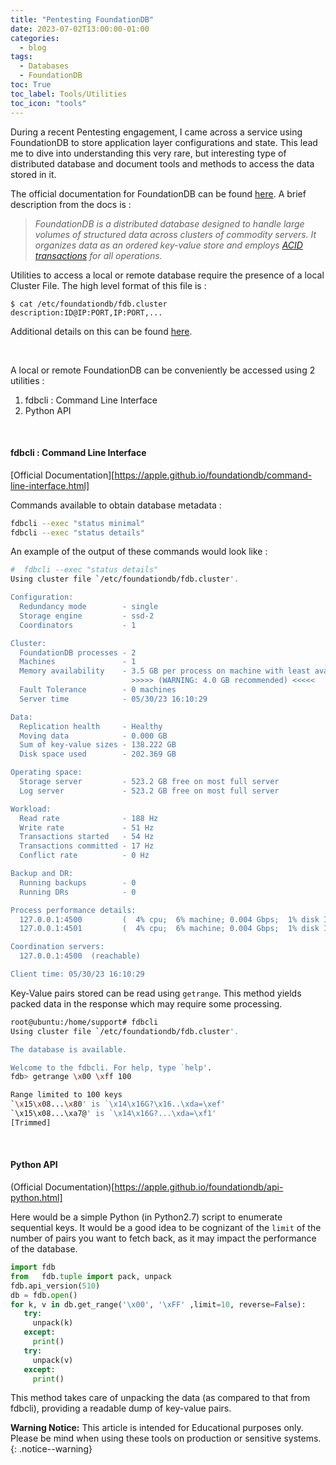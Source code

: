 ```yaml
---
title: "Pentesting FoundationDB"
date: 2023-07-02T13:00:00-01:00
categories:
  - blog
tags:
  - Databases
  - FoundationDB
toc: True
toc_label: Tools/Utilities
toc_icon: "tools"
---
```


During a recent Pentesting engagement, I came across a service using FoundationDB to store application layer configurations and state. This lead me to dive into understanding this very rare, but interesting type of distributed database and document tools and methods to access the data stored in it. 

The official documentation for FoundationDB can be found [here](https://apple.github.io/foundationdb/index.html). A brief description from the docs is :


> *FoundationDB is a distributed database designed to handle large volumes of structured data across clusters of commodity servers. It organizes data as an ordered key-value store and employs [ACID transactions](https://apple.github.io/foundationdb/transaction-manifesto.html) for all operations.*


Utilities to access a local or remote database require the presence of a local Cluster File. The high level format of this file is : 
```
$ cat /etc/foundationdb/fdb.cluster
description:ID@IP:PORT,IP:PORT,...
```

Additional details on this can be found [here](https://apple.github.io/foundationdb/administration.html).

&nbsp;

A local or remote FoundationDB can be conveniently be accessed using 2 utilities : 
1. fdbcli : Command Line Interface
2. Python API

&nbsp;

#### fdbcli : Command Line Interface
[Official Documentation][https://apple.github.io/foundationdb/command-line-interface.html]

Commands available to obtain database metadata : 
```bash
fdbcli --exec "status minimal"
fdbcli --exec "status details"
```

An example of the output of these commands would look like :
```bash
#  fdbcli --exec "status details"
Using cluster file `/etc/foundationdb/fdb.cluster'.

Configuration:
  Redundancy mode        - single
  Storage engine         - ssd-2
  Coordinators           - 1

Cluster:
  FoundationDB processes - 2
  Machines               - 1
  Memory availability    - 3.5 GB per process on machine with least available
                           >>>>> (WARNING: 4.0 GB recommended) <<<<<
  Fault Tolerance        - 0 machines
  Server time            - 05/30/23 16:10:29

Data:
  Replication health     - Healthy
  Moving data            - 0.000 GB
  Sum of key-value sizes - 138.222 GB
  Disk space used        - 202.369 GB

Operating space:
  Storage server         - 523.2 GB free on most full server
  Log server             - 523.2 GB free on most full server

Workload:
  Read rate              - 188 Hz
  Write rate             - 51 Hz
  Transactions started   - 54 Hz
  Transactions committed - 17 Hz
  Conflict rate          - 0 Hz

Backup and DR:
  Running backups        - 0
  Running DRs            - 0

Process performance details:
  127.0.0.1:4500         (  4% cpu;  6% machine; 0.004 Gbps;  1% disk IO; 5.5 GB / 3.5 GB RAM  )
  127.0.0.1:4501         (  4% cpu;  6% machine; 0.004 Gbps;  1% disk IO; 0.2 GB / 3.5 GB RAM  )

Coordination servers:
  127.0.0.1:4500  (reachable)

Client time: 05/30/23 16:10:29
```

Key-Value pairs stored can be read using `getrange`. This method yields packed data in the response which may require some processing.

```bash
root@ubuntu:/home/support# fdbcli 
Using cluster file `/etc/foundationdb/fdb.cluster'.

The database is available.

Welcome to the fdbcli. For help, type `help'.
fdb> getrange \x00 \xff 100

Range limited to 100 keys
`\x15\x08...\x80' is `\x14\x16G?\x16..\xda=\xef'
`\x15\x08...\xa7@' is `\x14\x16G?...\xda=\xf1'
[Trimmed]
```
&nbsp;
#### Python API
(Official Documentation)[https://apple.github.io/foundationdb/api-python.html]

Here would be a simple Python (in Python2.7) script to enumerate sequential keys. It would be a good idea to be cognizant of the `limit` of the number of pairs you want to fetch back, as it may impact the performance of the database. 

```python
import fdb
from   fdb.tuple import pack, unpack
fdb.api_version(510)
db = fdb.open()
for k, v in db.get_range('\x00', '\xFF' ,limit=10, reverse=False):
   try: 
     unpack(k)
   except:
     print()
   try: 
     unpack(v)
   except:
     print()
```

This method takes care of unpacking the data (as compared to that from fdbcli), providing a readable dump of key-value pairs.

**Warning Notice:** This article is intended for Educational purposes only. Please be mind when using these tools on production or sensitive systems.
{: .notice--warning}
